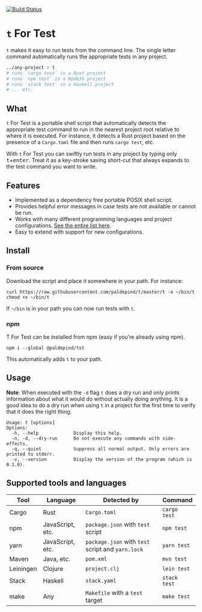 [![Build Status](https://travis-ci.com/paldepind/tst.svg?branch=master)](https://travis-ci.com/paldepind/tst)

# `t` For Test

`t` makes it easy to run tests from the command line. The single letter command
automatically runs the appropriate tests in any project.

```sh
../any-project > t
# runs `cargo test` in a Rust project
# runs `npm test` in a NodeJS project
# runs `stack test` in a Haskell project
# ... etc.
```

## What

`t` For Test is a portable shell script that automatically detects the
appropriate test command to run in the nearest project root relative to where
it is executed. For instance, it detects a Rust project based on the presence
of a `Cargo.toml` file and then runs `cargo test`, etc.

With `t` For Test you can swiftly run tests in any project by typing only
<kbd>t</kbd>+<kbd>enter</kbd>. Treat it as a key-stroke saving short-cut that
always expands to the test command you want to write.

## Features

* Implemented as a dependency free portable POSIX shell script.
* Provides helpful error messages in case tests are not available or cannot be
  run.
* Works with many different programming languages and project configurations.
  [See the entire list here](#supported-tools-and-languages).
* Easy to extend with support for new configurations.

## Install

### From source

Download the script and place it somewhere in your path. For instance:

```
curl https://raw.githubusercontent.com/paldepind/t/master/t -o ~/bin/t
chmod +x ~/bin/t
```

If `~/bin` is in your path you can now run tests with `t`.

### npm

T For Test can be installed from npm (easy if you're already using npm).

```
npm i --global @paldepind/tst
```

This automatically adds `t` to your path.

## Usage

**Note**: When executed with the `-d` flag `t` does a dry run and only prints
information about what it would do without actually doing anything. It is a
good idea to do a dry run when using `t` in a project for the first time to
verify that it does the right thing.

```
Usage: t [options]
Options:
  -h, --help             Display this help.
  -n, -d, --dry-run      Do not execute any commands with side-effects.
  -q, --quiet            Suppress all normal output. Only errors are printed to stderr.
  -v, --version          Display the version of the program (which is 0.1.0).
```

## Supported tools and languages

| Tool      | Language         | Detected by                                       | Command      |
|-----------|------------------|---------------------------------------------------|--------------|
| Cargo     | Rust             | `Cargo.toml`                                      | `cargo test` |
| npm       | JavaScript, etc. | `package.json` with `test` script                 | `npm test`   |
| yarn      | JavaScript, etc. | `package.json` with `test` script and `yarn.lock` | `yarn test`  |
| Maven     | Java, etc.       | `pom.xml`                                         | `mvn test`   |
| Leiningen | Clojure          | `project.clj`                                     | `lein test`  |
| Stack     | Haskell          | `stack.yaml`                                      | `stack test` |
| make      | Any              | `Makefile` with a `test` target                   | `make test`  |

